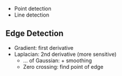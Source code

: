 - Point detection
- Line detection

## Edge Detection

- Gradient: first derivative
- Laplacian: 2nd derivative (more sensitive)
	- ... of Gaussian: + smoothing
	- Zero crossing: find point of edge

